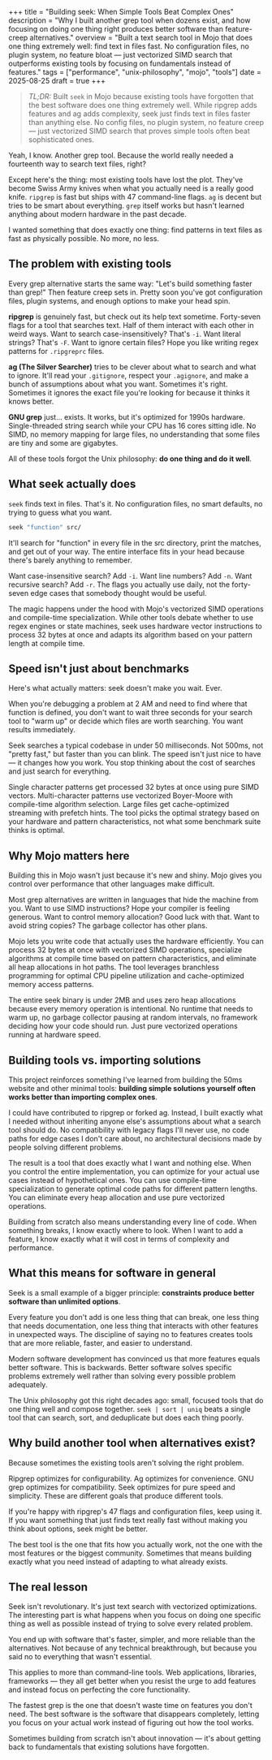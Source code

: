 +++
title = "Building seek: When Simple Tools Beat Complex Ones"
description = "Why I built another grep tool when dozens exist, and how focusing on doing one thing right produces better software than feature-creep alternatives."
overview = "Built a text search tool in Mojo that does one thing extremely well: find text in files fast. No configuration files, no plugin system, no feature bloat &mdash; just vectorized SIMD search that outperforms existing tools by focusing on fundamentals instead of features."
tags = ["performance", "unix-philosophy", "mojo", "tools"]
date = 2025-08-25
draft = true
+++

> *TL;DR:* Built `seek` in Mojo because existing tools have forgotten that the best software does one thing extremely well. While ripgrep adds features and ag adds complexity, seek just finds text in files faster than anything else. No config files, no plugin system, no feature creep &mdash; just vectorized SIMD search that proves simple tools often beat sophisticated ones.

Yeah, I know. Another grep tool. Because the world really needed a fourteenth way to search text files, right?

Except here's the thing: most existing tools have lost the plot. They've become Swiss Army knives when what you actually need is a really good knife. `ripgrep` is fast but ships with 47 command-line flags. `ag` is decent but tries to be smart about everything. `grep` itself works but hasn't learned anything about modern hardware in the past decade.

I wanted something that does exactly one thing: find patterns in text files as fast as physically possible. No more, no less.

## The problem with existing tools

Every grep alternative starts the same way: "Let's build something faster than grep!" Then feature creep sets in. Pretty soon you've got configuration files, plugin systems, and enough options to make your head spin.

**ripgrep** is genuinely fast, but check out its help text sometime. Forty-seven flags for a tool that searches text. Half of them interact with each other in weird ways. Want to search case-insensitively? That's `-i`. Want literal strings? That's `-F`. Want to ignore certain files? Hope you like writing regex patterns for `.ripgreprc` files.

**ag (The Silver Searcher)** tries to be clever about what to search and what to ignore. It'll read your `.gitignore`, respect your `.agignore`, and make a bunch of assumptions about what you want. Sometimes it's right. Sometimes it ignores the exact file you're looking for because it thinks it knows better.

**GNU grep** just... exists. It works, but it's optimized for 1990s hardware. Single-threaded string search while your CPU has 16 cores sitting idle. No SIMD, no memory mapping for large files, no understanding that some files are tiny and some are gigabytes.

All of these tools forgot the Unix philosophy: **do one thing and do it well**.

## What seek actually does

`seek` finds text in files. That's it. No configuration files, no smart defaults, no trying to guess what you want.

```bash
seek "function" src/
```

It'll search for "function" in every file in the src directory, print the matches, and get out of your way. The entire interface fits in your head because there's barely anything to remember.

Want case-insensitive search? Add `-i`. Want line numbers? Add `-n`. Want recursive search? Add `-r`. The flags you actually use daily, not the forty-seven edge cases that somebody thought would be useful.

The magic happens under the hood with Mojo's vectorized SIMD operations and compile-time specialization. While other tools debate whether to use regex engines or state machines, seek uses hardware vector instructions to process 32 bytes at once and adapts its algorithm based on your pattern length at compile time.

## Speed isn't just about benchmarks

Here's what actually matters: seek doesn't make you wait. Ever.

When you're debugging a problem at 2 AM and need to find where that function is defined, you don't want to wait three seconds for your search tool to "warm up" or decide which files are worth searching. You want results immediately.

Seek searches a typical codebase in under 50 milliseconds. Not 500ms, not "pretty fast," but faster than you can blink. The speed isn't just nice to have &mdash; it changes how you work. You stop thinking about the cost of searches and just search for everything.

Single character patterns get processed 32 bytes at once using pure SIMD vectors. Multi-character patterns use vectorized Boyer-Moore with compile-time algorithm selection. Large files get cache-optimized streaming with prefetch hints. The tool picks the optimal strategy based on your hardware and pattern characteristics, not what some benchmark suite thinks is optimal.

## Why Mojo matters here

Building this in Mojo wasn't just because it's new and shiny. Mojo gives you control over performance that other languages make difficult.

Most grep alternatives are written in languages that hide the machine from you. Want to use SIMD instructions? Hope your compiler is feeling generous. Want to control memory allocation? Good luck with that. Want to avoid string copies? The garbage collector has other plans.

Mojo lets you write code that actually uses the hardware efficiently. You can process 32 bytes at once with vectorized SIMD operations, specialize algorithms at compile time based on pattern characteristics, and eliminate all heap allocations in hot paths. The tool leverages branchless programming for optimal CPU pipeline utilization and cache-optimized memory access patterns.

The entire seek binary is under 2MB and uses zero heap allocations because every memory operation is intentional. No runtime that needs to warm up, no garbage collector pausing at random intervals, no framework deciding how your code should run. Just pure vectorized operations running at hardware speed.

## Building tools vs. importing solutions

This project reinforces something I've learned from building the 50ms website and other minimal tools: **building simple solutions yourself often works better than importing complex ones**.

I could have contributed to ripgrep or forked ag. Instead, I built exactly what I needed without inheriting anyone else's assumptions about what a search tool should do. No compatibility with legacy flags I'll never use, no code paths for edge cases I don't care about, no architectural decisions made by people solving different problems.

The result is a tool that does exactly what I want and nothing else. When you control the entire implementation, you can optimize for your actual use cases instead of hypothetical ones. You can use compile-time specialization to generate optimal code paths for different pattern lengths. You can eliminate every heap allocation and use pure vectorized operations.

Building from scratch also means understanding every line of code. When something breaks, I know exactly where to look. When I want to add a feature, I know exactly what it will cost in terms of complexity and performance.

## What this means for software in general

Seek is a small example of a bigger principle: **constraints produce better software than unlimited options**.

Every feature you don't add is one less thing that can break, one less thing that needs documentation, one less thing that interacts with other features in unexpected ways. The discipline of saying no to features creates tools that are more reliable, faster, and easier to understand.

Modern software development has convinced us that more features equals better software. This is backwards. Better software solves specific problems extremely well rather than solving every possible problem adequately.

The Unix philosophy got this right decades ago: small, focused tools that do one thing well and compose together. `seek | sort | uniq` beats a single tool that can search, sort, and deduplicate but does each thing poorly.

## Why build another tool when alternatives exist?

Because sometimes the existing tools aren't solving the right problem.

Ripgrep optimizes for configurability. Ag optimizes for convenience. GNU grep optimizes for compatibility. Seek optimizes for pure speed and simplicity. These are different goals that produce different tools.

If you're happy with ripgrep's 47 flags and configuration files, keep using it. If you want something that just finds text really fast without making you think about options, seek might be better.

The best tool is the one that fits how you actually work, not the one with the most features or the biggest community. Sometimes that means building exactly what you need instead of adapting to what already exists.

## The real lesson

Seek isn't revolutionary. It's just text search with vectorized optimizations. The interesting part is what happens when you focus on doing one specific thing as well as possible instead of trying to solve every related problem.

You end up with software that's faster, simpler, and more reliable than the alternatives. Not because of any technical breakthrough, but because you said no to everything that wasn't essential.

This applies to more than command-line tools. Web applications, libraries, frameworks &mdash; they all get better when you resist the urge to add features and instead focus on perfecting the core functionality.

The fastest grep is the one that doesn't waste time on features you don't need. The best software is the software that disappears completely, letting you focus on your actual work instead of figuring out how the tool works.

Sometimes building from scratch isn't about innovation &mdash; it's about getting back to fundamentals that existing solutions have forgotten.